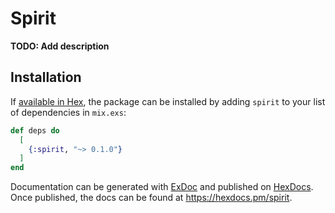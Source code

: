 # Spirit

**TODO: Add description**

## Installation

If [available in Hex](https://hex.pm/docs/publish), the package can be installed
by adding `spirit` to your list of dependencies in `mix.exs`:

```elixir
def deps do
  [
    {:spirit, "~> 0.1.0"}
  ]
end
```

Documentation can be generated with [ExDoc](https://github.com/elixir-lang/ex_doc)
and published on [HexDocs](https://hexdocs.pm). Once published, the docs can
be found at <https://hexdocs.pm/spirit>.

